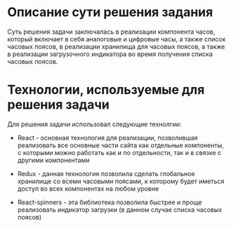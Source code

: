 # Описание сути решения задания

Суть решения задачи заключалась в реализации компонента часов, который включает в себя аналоговые и цифровые часы, а также список часовых поясов, в реализации хранилища для часовых поясов, а также в реализации загрузочного индикатора во время получения списка часовых поясов.

# Технологии, используемые для решения задачи

Для решения задачи использовал следующие технолгии:

+ React - основная технология для реализации, позволившая реализовать все основные части сайта как отдельные компоненты, с которыми можно работать как и по отдельности, так и в связке с другими компонентами

+ Redux - данная технология позволила сделать глобальное хранилище со всеми часовыми поясами, к которому будет иметься доступ во всех компонентах на любом уровне

+ React-spinners - эта библиотека позволила быстрее и проще реализовать индикатор загрузки (в данном случае списка часовых поясов)

